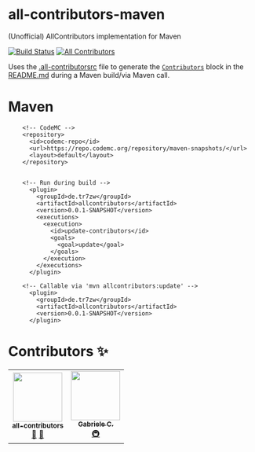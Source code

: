 # all-contributors-maven
(Unofficial) AllContributors implementation for Maven

[![Build Status](https://ci.codemc.org/buildStatus/icon?job=tr7zw%2Fall-contributors-maven)](https://ci.codemc.org/job/Tr7zw/job/all-contributors-maven/)
[![All Contributors](https://img.shields.io/badge/all_contributors-2-orange.svg?style=flat-square)](#contributors-%e2%9c%a8)

Uses the [.all-contributorsrc](.all-contributorsrc) file to generate the [``Contributors``](#contributors-%e2%9c%a8) block in the [README.md](README.md) during a Maven build/via Maven call.


# Maven

```
    <!-- CodeMC -->
    <repository>
      <id>codemc-repo</id>
      <url>https://repo.codemc.org/repository/maven-snapshots/</url>
      <layout>default</layout>
    </repository>


    <!-- Run during build -->
      <plugin>
        <groupId>de.tr7zw</groupId>
        <artifactId>allcontributors</artifactId>
        <version>0.0.1-SNAPSHOT</version>
        <executions>
          <execution>
            <id>update-contributors</id>
            <goals>
              <goal>update</goal>
            </goals>
          </execution>
        </executions>
      </plugin>

    <!-- Callable via 'mvn allcontributors:update' -->
      <plugin>
        <groupId>de.tr7zw</groupId>
        <artifactId>allcontributors</artifactId>
        <version>0.0.1-SNAPSHOT</version>
      </plugin>

```

# Contributors ✨

<!-- ALL-CONTRIBUTORS-LIST:START - Do not remove or modify this section -->
<!-- prettier-ignore-start -->
<!-- markdownlint-disable -->
<table>
  <tr>
    <td align="center"><a href="https://allcontributors.org/"><img src="https://avatars1.githubusercontent.com/u/46410174?s=200&v=4" width="100px;" alt=""/><br /><sub><b>all-contributors</b></sub></a><br /><a href="https://github.com/tr7zw/all-contributors-maven/commits?author=all-contributors" title="Documentation">📖</a> <a href="#ideas-all-contributors" title="Ideas, Planning, & Feedback">🤔</a></td>
    <td align="center"><a href="https://github.com/sgdc3"><img src="https://avatars3.githubusercontent.com/u/8779252?s=460&v=4" width="100px;" alt=""/><br /><sub><b>Gabriele C.</b></sub></a><br /><a href="#infra-sgdc3" title="Infrastructure (Hosting, Build-Tools, etc)">🚇</a></td>
  </tr>
</table>
<!-- markdownlint-enable -->
<!-- prettier-ignore-end -->
<!-- ALL-CONTRIBUTORS-LIST:END -->




